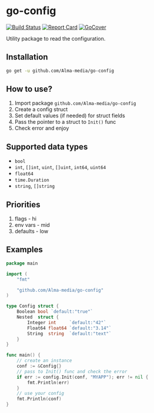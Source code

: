 # go-config

[![Build Status][circleci-badge]][circleci-link]
[![Report Card][report-badge]][report-link]
[![GoCover][cover-badge]][cover-link]

Utility package to read the configuration.

## Installation
```sh
go get -u github.com/Alma-media/go-config
```

## How to use?
1. Import package `github.com/Alma-media/go-config`
2. Create a config struct
3. Set default values (if needed) for struct fields
4. Pass the pointer to a struct to `Init()` func
5. Check error and enjoy

## Supported data types
- `bool`
- `int`, `[]int`, `uint`, `[]uint`, `int64`, `uint64`
- `float64`
- `time.Duration`
- `string`, `[]string`

## Priorities
1. flags - hi
2. env vars - mid
3. defaults - low

## Examples
```go
package main

import (
	"fmt"

	"github.com/Alma-media/go-config"
)

type Config struct {
	Boolean bool `default:"true"`
	Nested  struct {
		Integer int     `default:"42"`
		Float64 float64 `default:"3.14"`
		String  string  `default:"text"`
	}
}

func main() {
	// create an instance
	conf := &Config{}
	// pass to Init() func and check the error
	if err := config.Init(conf, "MYAPP"); err != nil {
		fmt.Println(err)
	}
	// use your config
	fmt.Println(conf)
}
```

[circleci-badge]: https://circleci.com/gh/Alma-media/go-config.svg?style=shield
[circleci-link]: https://circleci.com/gh/Alma-media/go-config
[report-badge]: https://goreportcard.com/badge/github.com/Alma-media/go-config
[report-link]: https://goreportcard.com/report/github.com/Alma-media/go-config
[cover-badge]: https://gocover.io/_badge/github.com/Alma-media/go-config
[cover-link]: https://gocover.io/github.com/Alma-media/go-config
